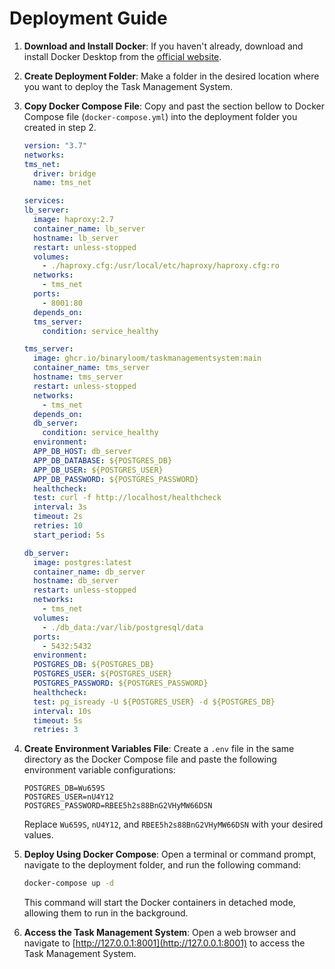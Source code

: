 # Deployment Guide

1. **Download and Install Docker**: If you haven't already, download and install Docker Desktop from the [official website](https://www.docker.com/products/docker-desktop).

2. **Create Deployment Folder**: Make a folder in the desired location where you want to deploy the Task Management System.

3. **Copy Docker Compose File**: Copy and past the section bellow to Docker Compose file (`docker-compose.yml`) into the deployment folder you created in step 2.

   ```yml
   version: "3.7"
   networks:
   tms_net:
     driver: bridge
     name: tms_net

   services:
   lb_server:
     image: haproxy:2.7
     container_name: lb_server
     hostname: lb_server
     restart: unless-stopped
     volumes:
       - ./haproxy.cfg:/usr/local/etc/haproxy/haproxy.cfg:ro
     networks:
       - tms_net
     ports:
       - 8001:80
     depends_on:
     tms_server:
       condition: service_healthy

   tms_server:
     image: ghcr.io/binaryloom/taskmanagementsystem:main
     container_name: tms_server
     hostname: tms_server
     restart: unless-stopped
     networks:
       - tms_net
     depends_on:
     db_server:
       condition: service_healthy
     environment:
     APP_DB_HOST: db_server
     APP_DB_DATABASE: ${POSTGRES_DB}
     APP_DB_USER: ${POSTGRES_USER}
     APP_DB_PASSWORD: ${POSTGRES_PASSWORD}
     healthcheck:
     test: curl -f http://localhost/healthcheck
     interval: 3s
     timeout: 2s
     retries: 10
     start_period: 5s

   db_server:
     image: postgres:latest
     container_name: db_server
     hostname: db_server
     restart: unless-stopped
     networks:
       - tms_net
     volumes:
       - ./db_data:/var/lib/postgresql/data
     ports:
       - 5432:5432
     environment:
     POSTGRES_DB: ${POSTGRES_DB}
     POSTGRES_USER: ${POSTGRES_USER}
     POSTGRES_PASSWORD: ${POSTGRES_PASSWORD}
     healthcheck:
     test: pg_isready -U ${POSTGRES_USER} -d ${POSTGRES_DB}
     interval: 10s
     timeout: 5s
     retries: 3
   ```

4. **Create Environment Variables File**: Create a `.env` file in the same directory as the Docker Compose file and paste the following environment variable configurations:

   ```plaintext
   POSTGRES_DB=Wu659S
   POSTGRES_USER=nU4Y12
   POSTGRES_PASSWORD=RBEE5h2s88BnG2VHyMW66DSN
   ```

   Replace `Wu659S`, `nU4Y12`, and `RBEE5h2s88BnG2VHyMW66DSN` with your desired values.

5. **Deploy Using Docker Compose**: Open a terminal or command prompt, navigate to the deployment folder, and run the following command:

   ```bash
   docker-compose up -d
   ```

   This command will start the Docker containers in detached mode, allowing them to run in the background.

6. **Access the Task Management System**: Open a web browser and navigate to [http://127.0.0.1:8001](http://127.0.0.1:8001) to access the Task Management System.

